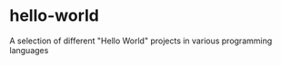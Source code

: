 hello-world
===========

A selection of different "Hello World" projects in various programming languages